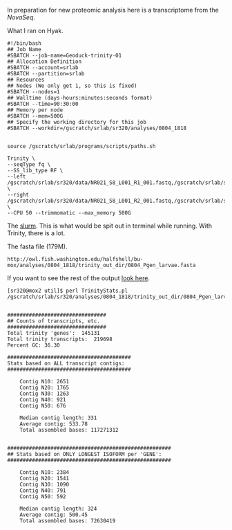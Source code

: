 In preparation for new proteomic analysis here is a transcriptome from the _NovaSeq_.

What I ran on Hyak.

```
#!/bin/bash
## Job Name
#SBATCH --job-name=Geoduck-trinity-01
## Allocation Definition 
#SBATCH --account=srlab
#SBATCH --partition=srlab
## Resources
## Nodes (We only get 1, so this is fixed)
#SBATCH --nodes=1   
## Walltime (days-hours:minutes:seconds format)
#SBATCH --time=90:30:00
## Memory per node
#SBATCH --mem=500G
## Specify the working directory for this job
#SBATCH --workdir=/gscratch/srlab/sr320/analyses/0804_1818

 
source /gscratch/srlab/programs/scripts/paths.sh

Trinity \
--seqType fq \
--SS_lib_type RF \
--left /gscratch/srlab/sr320/data/NR021_S8_L001_R1_001.fastq,/gscratch/srlab/sr320/data/NR021_S8_L002_R1_001.fastq \
--right /gscratch/srlab/sr320/data/NR021_S8_L001_R2_001.fastq,/gscratch/srlab/sr320/data/NR021_S8_L002_R2_001.fastq \
--CPU 50 --trimmomatic --max_memory 500G
```

The [slurm](http://owl.fish.washington.edu/halfshell/bu-mox/analyses/0804_1818/slurm-54893.out). This is what would be spit out in terminal while running. With Trinity, there is a lot. 


The fasta file (179M).

`http://owl.fish.washington.edu/halfshell/bu-mox/analyses/0804_1818/trinity_out_dir/0804_Pgen_larvae.fasta`

If you want to see the rest of the output [look here](http://owl.fish.washington.edu/halfshell/bu-mox/analyses/0804_1818/trinity_out_dir/).


```
[sr320@mox2 util]$ perl TrinityStats.pl /gscratch/srlab/sr320/analyses/0804_1818/trinity_out_dir/0804_Pgen_larvae.fasta 


################################
## Counts of transcripts, etc.
################################
Total trinity 'genes':	145131
Total trinity transcripts:	219698
Percent GC: 36.30

########################################
Stats based on ALL transcript contigs:
########################################

	Contig N10: 2651
	Contig N20: 1765
	Contig N30: 1263
	Contig N40: 921
	Contig N50: 676

	Median contig length: 331
	Average contig: 533.78
	Total assembled bases: 117271312


#####################################################
## Stats based on ONLY LONGEST ISOFORM per 'GENE':
#####################################################

	Contig N10: 2384
	Contig N20: 1541
	Contig N30: 1090
	Contig N40: 791
	Contig N50: 592

	Median contig length: 324
	Average contig: 500.45
	Total assembled bases: 72630419


```

